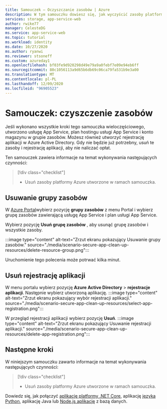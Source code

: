 ```yaml
---
title: Samouczek — Oczyszczanie zasobów | Azure
description: W tym samouczku dowiesz się, jak wyczyścić zasoby platformy Azure przydzieloną podczas tworzenia aplikacji sieci Web.
services: storage, app-service-web
author: rwike77
manager: CelesteDG
ms.service: app-service-web
ms.topic: tutorial
ms.workload: identity
ms.date: 10/27/2020
ms.author: ryanwi
ms.reviewer: stsoneff
ms.custom: azureday1
ms.openlocfilehash: bf03fe9d920298d49e79a9a0febf7e09e94eb6ff
ms.sourcegitcommit: 80c1056113a9d65b6db69c06ca79fa531b9e3a00
ms.translationtype: MT
ms.contentlocale: pl-PL
ms.lasthandoff: 12/09/2020
ms.locfileid: "96905523"
---
```

# <a name="tutorial-clean-up-resources"></a>Samouczek: czyszczenie zasobów

Jeśli wykonano wszystkie kroki tego samouczka wieloczęściowego, utworzono usługę App Service, plan hostingu usługi App Service i konto magazynu w grupie zasobów. Możesz również utworzyć rejestrację aplikacji w Azure Active Directory. Gdy nie będzie już potrzebny, usuń te zasoby i rejestrację aplikacji, aby nie naliczać opłat.

Ten samouczek zawiera informacje na temat wykonywania następujących czynności:

> [!div class="checklist"]
>
> * Usuń zasoby platformy Azure utworzone w ramach samouczka.

## <a name="delete-the-resource-group"></a>Usuwanie grupy zasobów

W [Azure Portal](https://portal.azure.com)wybierz pozycję **grupy zasobów** z menu Portal i wybierz grupę zasobów zawierającą usługę App Service i plan usługi App Service.

Wybierz pozycję **Usuń grupę zasobów** , aby usunąć grupę zasobów i wszystkie zasoby.

:::image type="content" alt-text="Zrzut ekranu pokazujący Usuwanie grupy zasobów." source="./media/scenario-secure-app-clean-up-resources/delete-resource-group.png":::

Uruchomienie tego polecenia może potrwać kilka minut.

## <a name="delete-the-app-registration"></a>Usuń rejestrację aplikacji

W menu portalu wybierz pozycję **Azure Active Directory**  >  **rejestracje aplikacji**. Następnie wybierz utworzoną aplikację.
:::image type="content" alt-text="Zrzut ekranu pokazujący wybór rejestracji aplikacji." source="./media/scenario-secure-app-clean-up-resources/select-app-registration.png":::

W przegląd rejestracji aplikacji wybierz pozycję **Usuń**.
:::image type="content" alt-text="Zrzut ekranu pokazujący Usuwanie rejestracji aplikacji." source="./media/scenario-secure-app-clean-up-resources/delete-app-registration.png":::

## <a name="next-steps"></a>Następne kroki

W niniejszym samouczku zawarto informacje na temat wykonywania następujących czynności:

> [!div class="checklist"]
>
> * Usuń zasoby platformy Azure utworzone w ramach samouczka.

Dowiedz się, jak połączyć [aplikację platformy .NET Core](tutorial-dotnetcore-sqldb-app.md), aplikację [języka](tutorial-java-spring-cosmosdb.md) [Python](tutorial-python-postgresql-app.md), aplikację Java lub [Node.js aplikację](tutorial-nodejs-mongodb-app.md) z bazą danych.